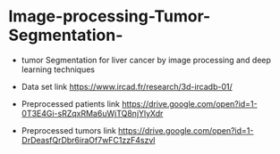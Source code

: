 # Image-processing-Tumor-Segmentation-

- tumor Segmentation for liver cancer by image processing and deep learning techniques 

- Data set link https://www.ircad.fr/research/3d-ircadb-01/

- Preprocessed patients link https://drive.google.com/open?id=1-0T3E4Gi-sRZqxRMa6uWjTQ8njYlyXdr

- Preprocessed tumors link https://drive.google.com/open?id=1-DrDeasfQrDbr6iraOf7wFC1zzF4szvl
